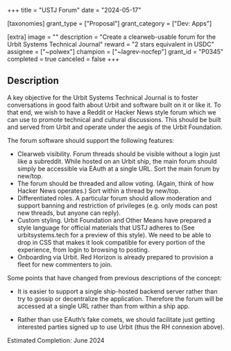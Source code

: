 +++
title = "USTJ Forum"
date = "2024-05-17"

[taxonomies]
grant_type = ["Proposal"]
grant_category = ["Dev: Apps"]

[extra]
image = ""
description = "Create a clearweb-usable forum for the Urbit Systems Technical Journal"
reward = "2 stars equivalent in USDC"
assignee = ["~polwex"]
champion = ["~lagrev-nocfep"]
grant_id = "P0345"
completed = true
canceled = false
+++

## Description

A key objective for the Urbit Systems Technical Journal is to foster conversations in good faith about Urbit and software built on it or like it.  To that end, we wish to have a Reddit or Hacker News style forum which we can use to promote technical and cultural discussions.  This should be built and served from Urbit and operate under the aegis of the Urbit Foundation.

The forum software should support the following features:
- Clearweb visibility. Forum threads should be visible without a login just like a subreddit.  While hosted on an Urbit ship, the main forum should simply be accessible via EAuth at a single URL. Sort the main forum by new/top.
- The forum should be threaded and allow voting.  (Again, think of how Hacker News operates.)  Sort within a thread by new/top.
- Differentiated roles. A particular forum should allow moderation and support banning and restriction of privileges (e.g. only mods can post new threads, but anyone can reply).
- Custom styling. Urbit Foundation and Other Means have prepared a style language for official materials that USTJ adheres to (See urbitsystems.tech for a preview of this style).  We need to be able to drop in CSS that makes it look compatible for every portion of the experience, from login to browsing to posting.
- Onboarding via Urbit.  Red Horizon is already prepared to provision a fleet for new commenters to join.

Some points that have changed from previous descriptions of the concept:
- It is easier to support a single ship-hosted backend server rather than try to gossip or decentralize the application.  Therefore the forum will be accessed at a single URL rather than from within a ship app.

- Rather than use EAuth’s fake comets, we should facilitate just getting interested parties signed up to use Urbit (thus the RH connexion above).


Estimated Completion: June 2024